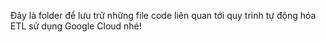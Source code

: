Đây là folder để lưu trữ những file code liên quan tới quy trình tự động hóa ETL sử dụng Google Cloud nhé!
